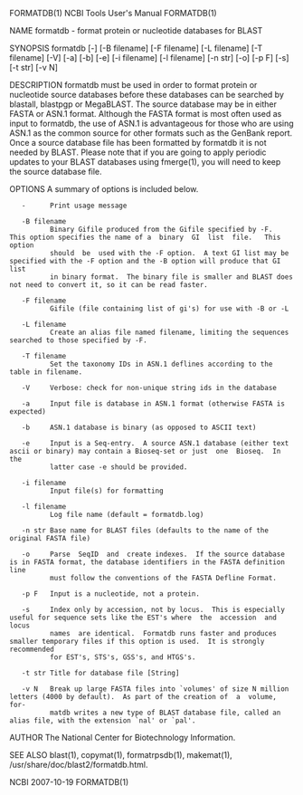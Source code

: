 FORMATDB(1)                                                  NCBI Tools User's Manual                                                  FORMATDB(1)

NAME
       formatdb - format protein or nucleotide databases for BLAST

SYNOPSIS
       formatdb  [-]  [-B filename] [-F filename] [-L filename] [-T filename] [-V] [-a] [-b] [-e] [-i filename] [-l filename] [-n str] [-o] [-p F]
       [-s] [-t str] [-v N]

DESCRIPTION
       formatdb must be used in order to format protein or nucleotide source databases  before  these  databases  can  be  searched  by  blastall,
       blastpgp  or  MegaBLAST. The source database may be in either FASTA or ASN.1 format.  Although the FASTA format is most often used as input
       to formatdb, the use of ASN.1 is advantageous for those who are using ASN.1 as the common source for other  formats  such  as  the  GenBank
       report.  Once  a  source database file has been formatted by formatdb it is not needed by BLAST. Please note that if you are going to apply
       periodic updates to your BLAST databases using fmerge(1), you will need to keep the source database file.

OPTIONS
       A summary of options is included below.

       -      Print usage message

       -B filename
              Binary Gifile produced from the Gifile specified by -F.  This option specifies the name of a  binary  GI  list  file.   This  option
              should  be  used with the -F option.  A text GI list may be specified with the -F option and the -B option will produce that GI list
              in binary format.  The binary file is smaller and BLAST does not need to convert it, so it can be read faster.

       -F filename
              Gifile (file containing list of gi's) for use with -B or -L

       -L filename
              Create an alias file named filename, limiting the sequences searched to those specified by -F.

       -T filename
              Set the taxonomy IDs in ASN.1 deflines according to the table in filename.

       -V     Verbose: check for non-unique string ids in the database

       -a     Input file is database in ASN.1 format (otherwise FASTA is expected)

       -b     ASN.1 database is binary (as opposed to ASCII text)

       -e     Input is a Seq-entry.  A source ASN.1 database (either text ascii or binary) may contain a Bioseq-set or just  one  Bioseq.  In  the
              latter case -e should be provided.

       -i filename
              Input file(s) for formatting

       -l filename
              Log file name (default = formatdb.log)

       -n str Base name for BLAST files (defaults to the name of the original FASTA file)

       -o     Parse  SeqID  and  create indexes.  If the source database is in FASTA format, the database identifiers in the FASTA definition line
              must follow the conventions of the FASTA Defline Format.

       -p F   Input is a nucleotide, not a protein.

       -s     Index only by accession, not by locus.  This is especially useful for sequence sets like the EST's where  the  accession  and  locus
              names  are identical.  Formatdb runs faster and produces smaller temporary files if this option is used.  It is strongly recommended
              for EST's, STS's, GSS's, and HTGS's.

       -t str Title for database file [String]

       -v N   Break up large FASTA files into `volumes' of size N million letters (4000 by default).  As part of the creation of  a  volume,  for‐
              matdb writes a new type of BLAST database file, called an alias file, with the extension `nal' or `pal'.

AUTHOR
       The National Center for Biotechnology Information.

SEE ALSO
       blast(1), copymat(1), formatrpsdb(1), makemat(1), /usr/share/doc/blast2/formatdb.html.

NCBI                                                                2007-10-19                                                         FORMATDB(1)
